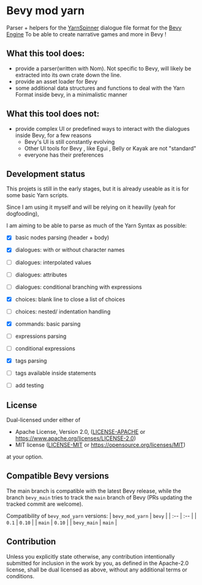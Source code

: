 # Bevy mod yarn

Parser + helpers for the [YarnSpinner](https://github.com/YarnSpinnerTool/YarnSpinner) dialogue file format for the [Bevy Engine](https://github.com/bevyengine/bevy)
To be able to create narrative games and more in Bevy !

## What this tool does:

- provide a parser(written with Nom). Not specific to Bevy, will likely be extracted into its own crate down the line.
- provide an asset loader for Bevy
- some additional data structures and functions to deal with the Yarn Format inside bevy, in a minimalistic manner

## What this tool does not:

- provide complex UI or predefined ways to interact with the dialogues inside Bevy, for a few reasons
    * Bevy's UI is still constantly evolving
    * Other UI tools for Bevy , like Egui , Belly or Kayak are not "standard"
    * everyone has their preferences

## Development status

This projets is still in the early stages, but it is already useable as it is for some basic Yarn scripts.

Since I am using it myself and will be relying on it heavilly (yeah for dogfooding), 

I am aiming to be able to parse as much of the Yarn Syntax as possible: 

- [x] basic nodes parsing (header + body)
- [x] dialogues: with or without character names
- [ ] dialogues: interpolated values
- [ ] dialogues: attributes
- [ ] dialogues: conditional branching with expressions

- [x] choices: blank line to close a list of choices
- [ ] choices: nested/ indentation handling 

- [x] commands: basic parsing

- [ ] expressions parsing
- [ ] conditional expressions

- [x] tags parsing
- [ ] tags available inside statements 

- [ ] add testing


## License

Dual-licensed under either of

- Apache License, Version 2.0, ([LICENSE-APACHE](/LICENSE-APACHE) or https://www.apache.org/licenses/LICENSE-2.0)
- MIT license ([LICENSE-MIT](/LICENSE-MIT) or https://opensource.org/licenses/MIT)

at your option.


## Compatible Bevy versions

The main branch is compatible with the latest Bevy release, while the branch `bevy_main` tries to track the `main` branch of Bevy (PRs updating the tracked commit are welcome).

Compatibility of `bevy_mod_yarn` versions:
| `bevy_mod_yarn`     | `bevy` |
| :--                 |  :--   |
| `0.1`               | `0.10` |
| `main`              | `0.10` |
| `bevy_main`         | `main` |


## Contribution

Unless you explicitly state otherwise, any contribution intentionally submitted
for inclusion in the work by you, as defined in the Apache-2.0 license, shall be dual licensed as above, without any
additional terms or conditions.



[bevy]: https://bevyengine.org/